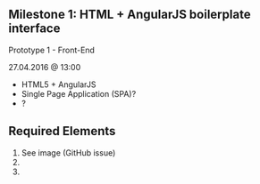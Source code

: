 Milestone 1: HTML + AngularJS boilerplate interface
--
Prototype 1 - Front-End

27.04.2016 @ 13:00

- HTML5 + AngularJS
- Single Page Application (SPA)?
- ?


Required Elements
--
1. See image (GitHub issue)
2.
3.
